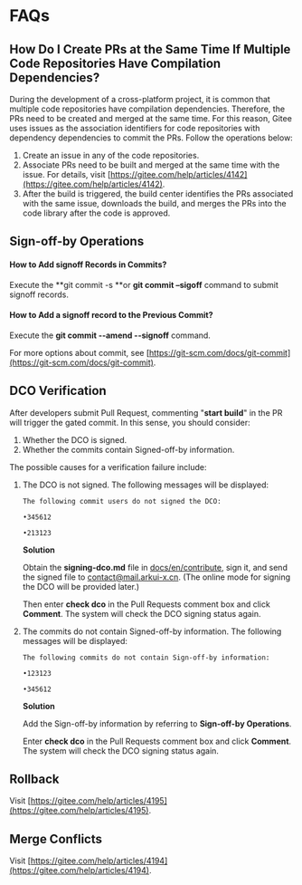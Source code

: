 # FAQs

## How Do I Create PRs at the Same Time If Multiple Code Repositories Have Compilation Dependencies?

During the development of a cross-platform project, it is common that multiple code repositories have compilation dependencies. Therefore, the PRs need to be created and merged at the same time. For this reason, Gitee uses issues as the association identifiers for code repositories with dependency dependencies to commit the PRs. Follow the operations below:

1. Create an issue in any of the code repositories.
2. Associate PRs need to be built and merged at the same time with the issue. For details, visit  [https://gitee.com/help/articles/4142](https://gitee.com/help/articles/4142).
3. After the build is triggered, the build center identifies the PRs associated with the same issue, downloads the build, and merges the PRs into the code library after the code is approved.

## Sign-off-by Operations

#### How to Add signoff Records in Commits?

Execute the **git commit -s **or **git commit –sigoff** command to submit signoff records.

#### How to Add a signoff record to the Previous Commit?

Execute the **git commit --amend --signoff** command.

For more options about commit, see [https://git-scm.com/docs/git-commit](https://git-scm.com/docs/git-commit).

## DCO Verification

After developers submit Pull Request, commenting "**start build**" in the PR will trigger the gated commit. In this sense, you should consider:

1. Whether the DCO is signed.
2. Whether the commits contain Signed-off-by information.

The possible causes for a verification failure include:

1. The DCO is not signed. The following messages will be displayed:

   ```
   The following commit users do not signed the DCO:
   
   •345612
   
   •213123
   ```

   **Solution**

   Obtain the **signing-dco.md** file in [docs/en/contribute](https://gitee.com/openharmony/docs/tree/master/en/contribute), sign it, and send the signed file to [contact@mail.arkui-x.cn](mailto:contact@mail.arkui-x.cn). (The online mode for signing the DCO will be provided later.)

   Then enter **check dco** in the Pull Requests comment box and click **Comment**. The system will check the DCO signing status again.

2. The commits do not contain Signed-off-by information. The following messages will be displayed:

   ```
   The following commits do not contain Sign-off-by information:

   •123123

   •345612
   ```

   **Solution**

   Add the Sign-off-by information by referring to **Sign-off-by Operations**.

   Enter **check dco** in the Pull Requests comment box and click **Comment**. The system will check the DCO signing status again.

## Rollback

Visit [https://gitee.com/help/articles/4195](https://gitee.com/help/articles/4195).

## Merge Conflicts

Visit [https://gitee.com/help/articles/4194](https://gitee.com/help/articles/4194).

